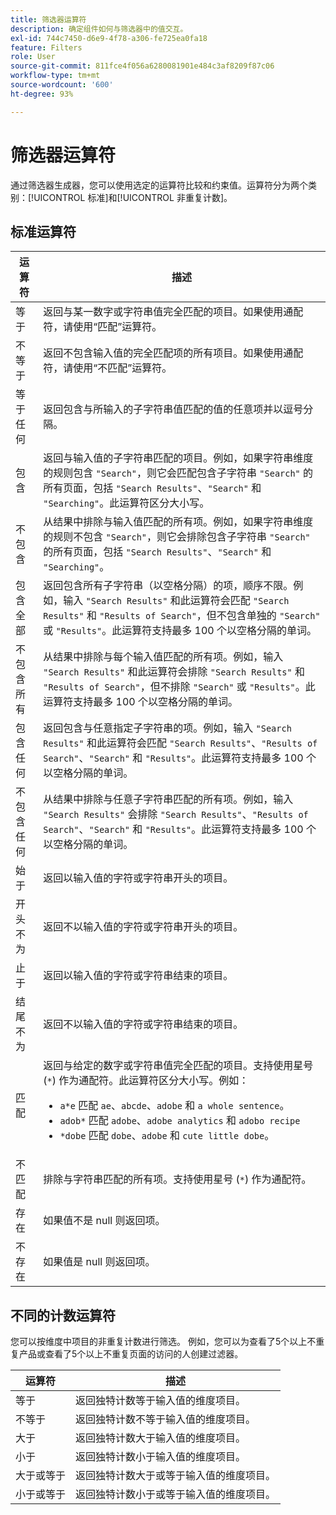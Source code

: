 ```yaml
---
title: 筛选器运算符
description: 确定组件如何与筛选器中的值交互。
exl-id: 744c7450-d6e9-4f78-a306-fe725ea0fa18
feature: Filters
role: User
source-git-commit: 811fce4f056a6280081901e484c3af8209f87c06
workflow-type: tm+mt
source-wordcount: '600'
ht-degree: 93%

---
```


# 筛选器运算符

通过筛选器生成器，您可以使用选定的运算符比较和约束值。运算符分为两个类别：[!UICONTROL 标准]和[!UICONTROL 非重复计数]。

## 标准运算符

| 运算符 | 描述 |
| --- | --- |
| 等于 | 返回与某一数字或字符串值完全匹配的项目。如果使用通配符，请使用“匹配”运算符。 |
| 不等于 | 返回不包含输入值的完全匹配项的所有项目。如果使用通配符，请使用“不匹配”运算符。 |
| 等于任何 | 返回包含与所输入的子字符串值匹配的值的任意项并以逗号分隔。 |
| 包含 | 返回与输入值的子字符串匹配的项目。例如，如果字符串维度的规则包含 `"Search"`，则它会匹配包含子字符串 `"Search"` 的所有页面，包括 `"Search Results"`、`"Search"` 和 `"Searching"`。此运算符区分大小写。 |
| 不包含 | 从结果中排除与输入值匹配的所有项。例如，如果字符串维度的规则不包含 `"Search"`，则它会排除包含子字符串 `"Search"` 的所有页面，包括 `"Search Results"`、`"Search"` 和 `"Searching"`。 |
| 包含全部 | 返回包含所有子字符串（以空格分隔）的项，顺序不限。例如，输入 `"Search Results"` 和此运算符会匹配 `"Search Results"` 和 `"Results of Search"`，但不包含单独的 `"Search"` 或 `"Results"`。此运算符支持最多 100 个以空格分隔的单词。 |
| 不包含所有 | 从结果中排除与每个输入值匹配的所有项。例如，输入 `"Search Results"` 和此运算符会排除 `"Search Results"` 和 `"Results of Search"`，但不排除 `"Search"` 或 `"Results"`。此运算符支持最多 100 个以空格分隔的单词。 |
| 包含任何 | 返回包含与任意指定子字符串的项。例如，输入 `"Search Results"` 和此运算符会匹配 `"Search Results"`、`"Results of Search"`、`"Search"` 和 `"Results"`。此运算符支持最多 100 个以空格分隔的单词。 |
| 不包含任何 | 从结果中排除与任意子字符串匹配的所有项。例如，输入 `"Search Results"` 会排除 `"Search Results"`、`"Results of Search"`、`"Search"` 和 `"Results"`。此运算符支持最多 100 个以空格分隔的单词。 |
| 始于 | 返回以输入值的字符或字符串开头的项目。 |
| 开头不为 | 返回不以输入值的字符或字符串开头的项目。 |
| 止于 | 返回以输入值的字符或字符串结束的项目。 |
| 结尾不为 | 返回不以输入值的字符或字符串结束的项目。 |
| 匹配 | 返回与给定的数字或字符串值完全匹配的项目。支持使用星号 (`*`) 作为通配符。此运算符区分大小写。例如：<ul><li>`a*e` 匹配 `ae`、`abcde`、`adobe` 和 `a whole sentence`。</li><li>`adob*` 匹配 `adobe`、`adobe analytics` 和 `adobo recipe`</li><li>`*dobe` 匹配 `dobe`、`adobe` 和 `cute little dobe`。</li></ul> |
| 不匹配 | 排除与字符串匹配的所有项。支持使用星号 (`*`) 作为通配符。 |
| 存在 | 如果值不是 null 则返回项。 |
| 不存在 | 如果值是 null 则返回项。 |

## 不同的计数运算符

您可以按维度中项目的非重复计数进行筛选。 例如，您可以为查看了5个以上不重复产品或查看了5个以上不重复页面的访问的人创建过滤器。

| 运算符 | 描述 |
| --- | --- |
| 等于 | 返回独特计数等于输入值的维度项目。 |
| 不等于 | 返回独特计数不等于输入值的维度项目。 |
| 大于 | 返回独特计数大于输入值的维度项目。 |
| 小于 | 返回独特计数小于输入值的维度项目。 |
| 大于或等于 | 返回独特计数大于或等于输入值的维度项目。 |
| 小于或等于 | 返回独特计数小于或等于输入值的维度项目。 |
